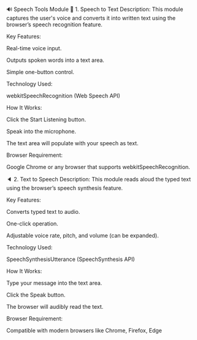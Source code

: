 
🔊 Speech Tools Module
🎤 1. Speech to Text
Description:
This module captures the user's voice and converts it into written text using the browser’s speech recognition feature.

Key Features:

Real-time voice input.

Outputs spoken words into a text area.

Simple one-button control.

Technology Used:

webkitSpeechRecognition (Web Speech API)

How It Works:

Click the Start Listening button.

Speak into the microphone.

The text area will populate with your speech as text.

Browser Requirement:

Google Chrome or any browser that supports webkitSpeechRecognition.

🔈 2. Text to Speech
Description:
This module reads aloud the typed text using the browser’s speech synthesis feature.

Key Features:

Converts typed text to audio.

One-click operation.

Adjustable voice rate, pitch, and volume (can be expanded).

Technology Used:

SpeechSynthesisUtterance (SpeechSynthesis API)

How It Works:

Type your message into the text area.

Click the Speak button.

The browser will audibly read the text.

Browser Requirement:

Compatible with modern browsers like Chrome, Firefox, Edge